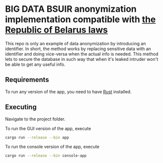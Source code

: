 # BIG DATA BSUIR anonymization implementation compatible with [the Republic of Belarus laws](https://pravo.by/document/?guid=12551&p0=H12100099)
This repo is only an example of data anonymization by introducing an identifier.
In short, the method works by replacing sensitive data with an identifier and doing vice-versa when the actual info is needed.
This method lets to secure the database in such way that when it's leaked intruder won't be able to get any useful info.

## Requirements
To run any version of the app, you need to have [Rust](https://www.rust-lang.org/) installed.

## Executing
Navigate to the project folder.  

To run the GUI version of the app, execute
```sh
cargo run --release --bin app
```
To run the console version of the app, execute
```sh
cargo run --release --bin console-app
```
